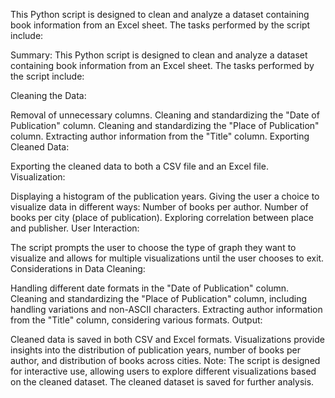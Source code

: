 This Python script is designed to clean and analyze a dataset containing book information from an Excel sheet. The tasks performed by the script include:

Summary:
This Python script is designed to clean and analyze a dataset containing book information from an Excel sheet. The tasks performed by the script include:

Cleaning the Data:

Removal of unnecessary columns.
Cleaning and standardizing the "Date of Publication" column.
Cleaning and standardizing the "Place of Publication" column.
Extracting author information from the "Title" column.
Exporting Cleaned Data:

Exporting the cleaned data to both a CSV file and an Excel file.
Visualization:

Displaying a histogram of the publication years.
Giving the user a choice to visualize data in different ways:
Number of books per author.
Number of books per city (place of publication).
Exploring correlation between place and publisher.
User Interaction:

The script prompts the user to choose the type of graph they want to visualize and allows for multiple visualizations until the user chooses to exit.
Considerations in Data Cleaning:

Handling different date formats in the "Date of Publication" column.
Cleaning and standardizing the "Place of Publication" column, including handling variations and non-ASCII characters.
Extracting author information from the "Title" column, considering various formats.
Output:

Cleaned data is saved in both CSV and Excel formats.
Visualizations provide insights into the distribution of publication years, number of books per author, and distribution of books across cities.
Note: The script is designed for interactive use, allowing users to explore different visualizations based on the cleaned dataset. The cleaned dataset is saved for further analysis.
